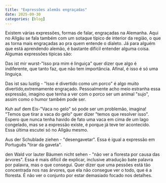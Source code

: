 ```yaml
---
title: "Expressões alemãs engraçadas"
date: 2025-09-30
categories: [blog]
---
```

Existem várias expressões, formas de falar, engraçadas na Alemanha. Aqui no Allgäu se fala também com um sotaque típico de interior da região, o que as torna mais engraçadas ao pra quem entende o dialeto. Já para alguém que está aprendendo alemão, é bastante difícil entender alguma coisa. 
Algumas expressões típicas são:

Das ist mir wurst-"Isso pra mim é linguiça" quer dizer que algo é indiferente, que tanto faz, que não tem importância. Afinal, é isso é só uma linguiça. 

Das ist sau lustig - "Isso é divertido como um porco" é algo muito divertido,extremamente engraçado. Pessoalmente acho meio estranha essa expressão, imagino que tenha a ver com o porco ser um animal "sujo", assim como o humor também pode ser.

Kuh auf dem Eis-"Vaca no gelo" só pode ser um problemão, imagina! "Temos que tirar a vaca do gelo" quer dizer "temos que resolver isso". Espero que nunca tenha havido de fato uma vaca em cima de um lago congelado, mas se a expressão existe, é porque já teve ter acontecido.
Essa última escutei só no Allgäu mesmo.

Aus der Schublade ziehen -  "desengavetar". Essa é igual a expressão em Português "tirar da gaveta".

den Wald vor lauter Bäumen nicht sehen - "não ver a floresta por causa das árvores". Essa é mais difícil de explicar, inclusive atradução bate palavra por palavra, mas o que consegui. Quer dizer que uma pessões está tão concentrada nos nas árvores, que ela não consegue ver o todo, que é a floresta. É não ver o conjunto por estar demasiado focado nos detalhes.







